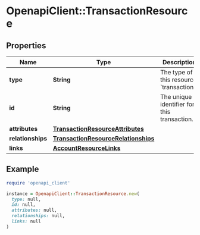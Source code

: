 # OpenapiClient::TransactionResource

## Properties

| Name | Type | Description | Notes |
| ---- | ---- | ----------- | ----- |
| **type** | **String** | The type of this resource: &#x60;transactions&#x60; |  |
| **id** | **String** | The unique identifier for this transaction.  |  |
| **attributes** | [**TransactionResourceAttributes**](TransactionResourceAttributes.md) |  |  |
| **relationships** | [**TransactionResourceRelationships**](TransactionResourceRelationships.md) |  |  |
| **links** | [**AccountResourceLinks**](AccountResourceLinks.md) |  | [optional] |

## Example

```ruby
require 'openapi_client'

instance = OpenapiClient::TransactionResource.new(
  type: null,
  id: null,
  attributes: null,
  relationships: null,
  links: null
)
```

